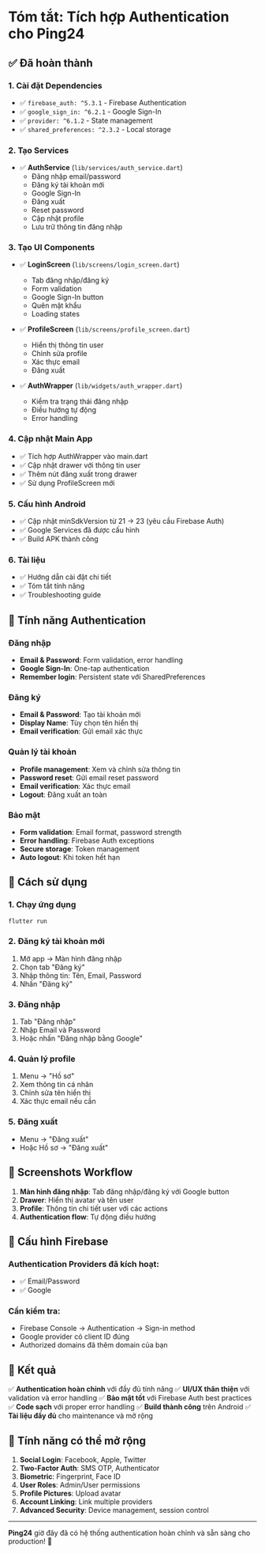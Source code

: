 # Tóm tắt: Tích hợp Authentication cho Ping24

## ✅ Đã hoàn thành

### 1. Cài đặt Dependencies
- ✅ `firebase_auth: ^5.3.1` - Firebase Authentication
- ✅ `google_sign_in: ^6.2.1` - Google Sign-In
- ✅ `provider: ^6.1.2` - State management
- ✅ `shared_preferences: ^2.3.2` - Local storage

### 2. Tạo Services
- ✅ **AuthService** (`lib/services/auth_service.dart`)
  - Đăng nhập email/password
  - Đăng ký tài khoản mới
  - Google Sign-In
  - Đăng xuất
  - Reset password
  - Cập nhật profile
  - Lưu trữ thông tin đăng nhập

### 3. Tạo UI Components
- ✅ **LoginScreen** (`lib/screens/login_screen.dart`)
  - Tab đăng nhập/đăng ký
  - Form validation
  - Google Sign-In button
  - Quên mật khẩu
  - Loading states

- ✅ **ProfileScreen** (`lib/screens/profile_screen.dart`)
  - Hiển thị thông tin user
  - Chỉnh sửa profile
  - Xác thực email
  - Đăng xuất

- ✅ **AuthWrapper** (`lib/widgets/auth_wrapper.dart`)
  - Kiểm tra trạng thái đăng nhập
  - Điều hướng tự động
  - Error handling

### 4. Cập nhật Main App
- ✅ Tích hợp AuthWrapper vào main.dart
- ✅ Cập nhật drawer với thông tin user
- ✅ Thêm nút đăng xuất trong drawer
- ✅ Sử dụng ProfileScreen mới

### 5. Cấu hình Android
- ✅ Cập nhật minSdkVersion từ 21 → 23 (yêu cầu Firebase Auth)
- ✅ Google Services đã được cấu hình
- ✅ Build APK thành công

### 6. Tài liệu
- ✅ Hướng dẫn cài đặt chi tiết
- ✅ Tóm tắt tính năng
- ✅ Troubleshooting guide

## 🎯 Tính năng Authentication

### Đăng nhập
- **Email & Password**: Form validation, error handling
- **Google Sign-In**: One-tap authentication
- **Remember login**: Persistent state với SharedPreferences

### Đăng ký
- **Email & Password**: Tạo tài khoản mới
- **Display Name**: Tùy chọn tên hiển thị
- **Email verification**: Gửi email xác thực

### Quản lý tài khoản
- **Profile management**: Xem và chỉnh sửa thông tin
- **Password reset**: Gửi email reset password
- **Email verification**: Xác thực email
- **Logout**: Đăng xuất an toàn

### Bảo mật
- **Form validation**: Email format, password strength
- **Error handling**: Firebase Auth exceptions
- **Secure storage**: Token management
- **Auto logout**: Khi token hết hạn

## 🚀 Cách sử dụng

### 1. Chạy ứng dụng
```bash
flutter run
```

### 2. Đăng ký tài khoản mới
1. Mở app → Màn hình đăng nhập
2. Chọn tab "Đăng ký"
3. Nhập thông tin: Tên, Email, Password
4. Nhấn "Đăng ký"

### 3. Đăng nhập
1. Tab "Đăng nhập"
2. Nhập Email và Password
3. Hoặc nhấn "Đăng nhập bằng Google"

### 4. Quản lý profile
1. Menu → "Hồ sơ"
2. Xem thông tin cá nhân
3. Chỉnh sửa tên hiển thị
4. Xác thực email nếu cần

### 5. Đăng xuất
- Menu → "Đăng xuất"
- Hoặc Hồ sơ → "Đăng xuất"

## 📱 Screenshots Workflow

1. **Màn hình đăng nhập**: Tab đăng nhập/đăng ký với Google button
2. **Drawer**: Hiển thị avatar và tên user
3. **Profile**: Thông tin chi tiết user với các actions
4. **Authentication flow**: Tự động điều hướng

## 🔧 Cấu hình Firebase

### Authentication Providers đã kích hoạt:
- ✅ Email/Password
- ✅ Google

### Cần kiểm tra:
- Firebase Console → Authentication → Sign-in method
- Google provider có client ID đúng
- Authorized domains đã thêm domain của bạn

## 🎉 Kết quả

✅ **Authentication hoàn chỉnh** với đầy đủ tính năng
✅ **UI/UX thân thiện** với validation và error handling
✅ **Bảo mật tốt** với Firebase Auth best practices
✅ **Code sạch** với proper error handling
✅ **Build thành công** trên Android
✅ **Tài liệu đầy đủ** cho maintenance và mở rộng

## 🔮 Tính năng có thể mở rộng

1. **Social Login**: Facebook, Apple, Twitter
2. **Two-Factor Auth**: SMS OTP, Authenticator
3. **Biometric**: Fingerprint, Face ID
4. **User Roles**: Admin/User permissions
5. **Profile Pictures**: Upload avatar
6. **Account Linking**: Link multiple providers
7. **Advanced Security**: Device management, session control

---

**Ping24** giờ đây đã có hệ thống authentication hoàn chỉnh và sẵn sàng cho production! 🎊
